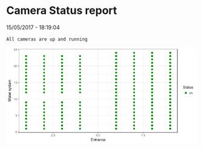 Camera Status report
================
15/05/2017 - 18:19:04

    All cameras are up and running

![](camreport_files/figure-markdown_github/unnamed-chunk-2-1.png)
